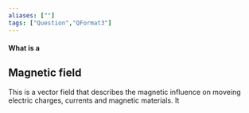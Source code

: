 ```yaml
---
aliases: [""]
tags: ["Question","QFormat3"]
---
```


#### What is a
## Magnetic field
This is a vector field that describes the magnetic influence on moveing electric charges, currents and magnetic materials. It 